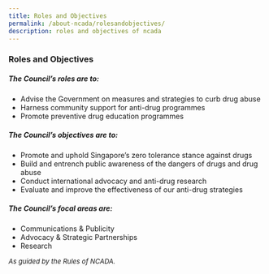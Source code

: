 ```yaml
---
title: Roles and Objectives
permalink: /about-ncada/rolesandobjectives/
description: roles and objectives of ncada
---
```

### Roles and Objectives

##### The Council’s roles are to:

*   Advise the Government on measures and strategies to curb drug abuse
*   Harness community support for anti-drug programmes
*   Promote preventive drug education programmes

  

##### The Council’s objectives are to:

*   Promote and uphold Singapore’s zero tolerance stance against drugs
*   Build and entrench public awareness of the dangers of drugs and drug abuse
*   Conduct international advocacy and anti-drug research
*   Evaluate and improve the effectiveness of our anti-drug strategies

  

##### The Council’s focal areas are:

*   Communications & Publicity
*   Advocacy & Strategic Partnerships 
*   Research


<font size = 2> *As guided by the Rules of NCADA.*